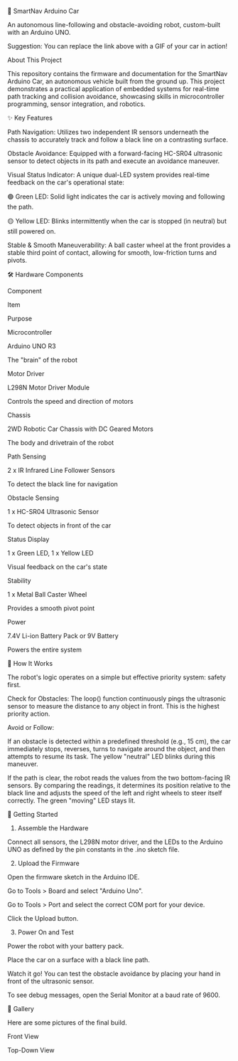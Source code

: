 🚗 SmartNav Arduino Car

An autonomous line-following and obstacle-avoiding robot, custom-built with an Arduino UNO.

Suggestion: You can replace the link above with a GIF of your car in action!

About This Project

This repository contains the firmware and documentation for the SmartNav Arduino Car, an autonomous vehicle built from the ground up. This project demonstrates a practical application of embedded systems for real-time path tracking and collision avoidance, showcasing skills in microcontroller programming, sensor integration, and robotics.

✨ Key Features

Path Navigation: Utilizes two independent IR sensors underneath the chassis to accurately track and follow a black line on a contrasting surface.

Obstacle Avoidance: Equipped with a forward-facing HC-SR04 ultrasonic sensor to detect objects in its path and execute an avoidance maneuver.

Visual Status Indicator: A unique dual-LED system provides real-time feedback on the car's operational state:

🟢 Green LED: Solid light indicates the car is actively moving and following the path.

🟡 Yellow LED: Blinks intermittently when the car is stopped (in neutral) but still powered on.

Stable & Smooth Maneuverability: A ball caster wheel at the front provides a stable third point of contact, allowing for smooth, low-friction turns and pivots.

🛠️ Hardware Components

Component

Item

Purpose

Microcontroller

Arduino UNO R3

The "brain" of the robot

Motor Driver

L298N Motor Driver Module

Controls the speed and direction of motors

Chassis

2WD Robotic Car Chassis with DC Geared Motors

The body and drivetrain of the robot

Path Sensing

2 x IR Infrared Line Follower Sensors

To detect the black line for navigation

Obstacle Sensing

1 x HC-SR04 Ultrasonic Sensor

To detect objects in front of the car

Status Display

1 x Green LED, 1 x Yellow LED

Visual feedback on the car's state

Stability

1 x Metal Ball Caster Wheel

Provides a smooth pivot point

Power

7.4V Li-ion Battery Pack or 9V Battery

Powers the entire system

🧠 How It Works

The robot's logic operates on a simple but effective priority system: safety first.

Check for Obstacles: The loop() function continuously pings the ultrasonic sensor to measure the distance to any object in front. This is the highest priority action.

Avoid or Follow:

If an obstacle is detected within a predefined threshold (e.g., 15 cm), the car immediately stops, reverses, turns to navigate around the object, and then attempts to resume its task. The yellow "neutral" LED blinks during this maneuver.

If the path is clear, the robot reads the values from the two bottom-facing IR sensors. By comparing the readings, it determines its position relative to the black line and adjusts the speed of the left and right wheels to steer itself correctly. The green "moving" LED stays lit.

🚀 Getting Started

1. Assemble the Hardware

Connect all sensors, the L298N motor driver, and the LEDs to the Arduino UNO as defined by the pin constants in the .ino sketch file.

2. Upload the Firmware

Open the firmware sketch in the Arduino IDE.

Go to Tools > Board and select "Arduino Uno".

Go to Tools > Port and select the correct COM port for your device.

Click the Upload button.

3. Power On and Test

Power the robot with your battery pack.

Place the car on a surface with a black line path.

Watch it go! You can test the obstacle avoidance by placing your hand in front of the ultrasonic sensor.

To see debug messages, open the Serial Monitor at a baud rate of 9600.

📸 Gallery

Here are some pictures of the final build.

Front View

Top-Down View




